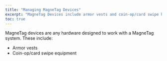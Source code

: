 ```yaml
---
title: "Managing MagneTag Devices"
excerpt: "MagneTag Devices include armor vests and coin-op/card swipe hardware."
toc: true
---
```


MagneTag devices are any hardware designed to work with a MagneTag system. These include:
* Armor vests
* Coin-op/card swipe equipment

